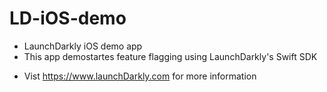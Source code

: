 # LD-iOS-demo

* LaunchDarkly iOS demo app
* This app demostartes feature flagging using LaunchDarkly's Swift SDK

- Vist https://www.launchDarkly.com for more information

